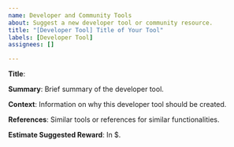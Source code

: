 ```yaml
---
name: Developer and Community Tools
about: Suggest a new developer tool or community resource.
title: "[Developer Tool] Title of Your Tool"
labels: [Developer Tool]
assignees: []

---
```


**Title**: 

**Summary**: 
Brief summary of the developer tool.

**Context**: 
Information on why this developer tool should be created.

**References**: 
Similar tools or references for similar functionalities.

**Estimate Suggested Reward**: 
In $.

